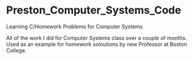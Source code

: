 # Preston_Computer_Systems_Code
Learning C/Homework Problems for Computer Systems

All of the work I did for Computer Systems class over a couple of months. 
Used as an example for homework soloutions by new Professor at Boston College.

